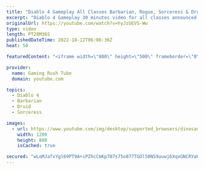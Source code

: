 ```yaml
---
title: "Diablo 4 Gameplay All Classes Barbarian, Rogue, Sorceress & Druid"
excerpt: "Diablo 4 Gameplay 30 minutes video for all classes announced so far by Blizzard. The gameplay video is available in HD 1080p ..."
originalUrl: https://youtube.com/watch?v=hyJzUEVS-Ww
type: video
length: PT28M36S
publishedDateTime: 2022-10-12T06:06:36Z
heat: 50

featuredContent: "<iframe width=\"800\" height=\"500\" frameborder=\"0\" src=\"https://www.youtube.com/embed/hyJzUEVS-Ww\" allow=\"accelerometer; autoplay; encrypted-media; gyroscope; picture-in-picture\" allowfullscreen></iframe>"

provider:
  name: Gaming Rush Tube
  domain: youtube.com

topics:
  - Diablo 4
  - Barbarian
  - Druid
  - Sorceress

images:
  - url: https://www.youtube.com/img/desktop/supported_browsers/dinosaur.png
    width: 1200
    height: 800
    isCached: true

secured: "wLoMJaTxYgl69PT9A+iPZhcCmKp707s75o077TGOl50NS9uuwj6XqvGNCRYaHu5dNog7FfPmx+lPnwlQRJ/KSE86JrpWB5RxFL5ZBFSme8Y72U3xUe0gAOr9zxHCbyaOLRJiyY+DpdYYGJYNZByfkrrdb5UvP6E3RxYUmeYNBRxS9agQoHcpG4yw3h9tLSGFilbhrHTU6LSpZdt/UPjL/IvX8AYrqYNIkInLpAtuL5eQc0Ft0Wy6Mrc805LWMw9cKUDkjhaq/FBH1oCQI4VPPm4Cj3WVQe+ClwBeh5rp/j93CADgIMa5iP6hvho/WQZcAZQH5f3SUDphiidqbEWwVbSLwriZEWVOqvwcR/mxgHFfWHlrvOhDyIjHijFCCS+xdTMevmne90JdH1sauYNHYiGt6tBuRx/fnajjE25LDys=;GtCfT6J1RD7K6/Buig/2zQ=="
---
```


